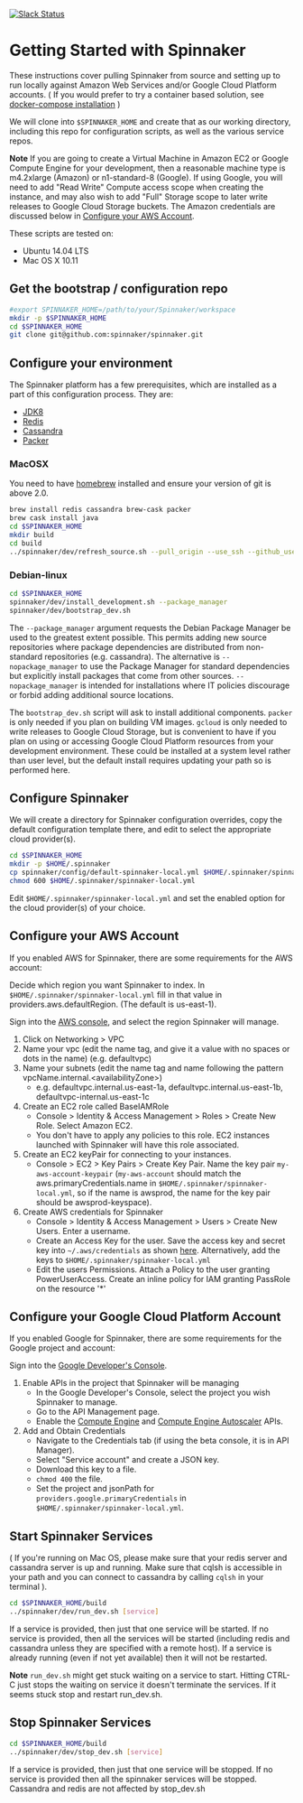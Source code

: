 [![Slack Status](http://join-spinnaker.heroku.com/badge.svg)](http://join-spinnaker.heroku.com)

# Getting Started with Spinnaker

These instructions cover pulling Spinnaker from source and setting up to run locally against Amazon Web Services and/or Google Cloud Platform accounts. ( If you would prefer to try a container based solution, see [docker-compose installation](https://github.com/spinnaker/spinnaker/tree/master/experimental/docker-compose) )

We will clone into `$SPINNAKER_HOME` and create that as our working directory, including this repo for configuration scripts, as well as the various
service repos.

**Note** If you are going to create a Virtual Machine in Amazon EC2 or
Google Compute Engine for your development, then a reasonable machine
type is m4.2xlarge (Amazon) or n1-standard-8 (Google). If using Google,
you will need to add "Read Write" Compute access scope when creating the
instance, and may also wish to add "Full" Storage scope to later write
releases to Google Cloud Storage buckets. The Amazon credentials are
discussed below in [Configure your AWS Account](#configure-your-aws-account).

These scripts are tested on:
* Ubuntu 14.04 LTS
* Mac OS X 10.11


## Get the bootstrap / configuration repo

````bash
#export SPINNAKER_HOME=/path/to/your/Spinnaker/workspace
mkdir -p $SPINNAKER_HOME
cd $SPINNAKER_HOME
git clone git@github.com:spinnaker/spinnaker.git
````

## Configure your environment

The Spinnaker platform has a few prerequisites, which are installed as a part of this configuration process. They are: 

 * [JDK8](https://www.oracle.com/java/index.html)
 * [Redis](http://redis.io/)
 * [Cassandra](http://cassandra.apache.org/)
 * [Packer](https://www.packer.io/)

### MacOSX

You need to have [homebrew](http://brew.sh/) installed and ensure your version of git is above 2.0.

````bash
brew install redis cassandra brew-cask packer
brew cask install java
cd $SPINNAKER_HOME
mkdir build
cd build
../spinnaker/dev/refresh_source.sh --pull_origin --use_ssh --github_user default
````

### Debian-linux

````bash
cd $SPINNAKER_HOME
spinnaker/dev/install_development.sh --package_manager
spinnaker/dev/bootstrap_dev.sh
````

The `--package_manager` argument requests the Debian Package Manager be used
to the greatest extent possible. This permits adding new source repositories
where package dependencies are distributed from non-standard repositories
(e.g. cassandra). The alternative is `--nopackage_manager` to use the
Package Manager for standard dependencies but explicitly install packages
that come from other sources. `--nopackage_manager` is intended for
installations where IT policies discourage or forbid adding additional
source locations.


The `bootstrap_dev.sh` script will ask to install additional components.
`packer` is only needed if you plan on building VM images. `gcloud`
is only needed to write releases to Google Cloud Storage, but is convenient
to have if you plan on using or accessing Google Cloud Platform resources
from your development environment. These could be installed at a system level
rather than user level, but the default install requires updating your path
so is performed here.

## Configure Spinnaker

We will create a directory for Spinnaker configuration overrides, copy the default configuration template there, and edit to select
the appropriate cloud provider(s).

````bash
cd $SPINNAKER_HOME
mkdir -p $HOME/.spinnaker
cp spinnaker/config/default-spinnaker-local.yml $HOME/.spinnaker/spinnaker-local.yml
chmod 600 $HOME/.spinnaker/spinnaker-local.yml
````

Edit `$HOME/.spinnaker/spinnaker-local.yml` and set the enabled option for the cloud provider(s) of your choice.

## Configure your AWS Account

If you enabled AWS for Spinnaker, there are some requirements for the AWS account:

Decide which region you want Spinnaker to index. In `$HOME/.spinnaker/spinnaker-local.yml` fill in that value in providers.aws.defaultRegion. (The default is us-east-1).

Sign into the [AWS console](https://console.aws.amazon.com/), and select the region Spinnaker will manage.

1. Click on Networking > VPC
2. Name your vpc (edit the name tag, and give it a value with no spaces or dots in the name) (e.g. defaultvpc)
3. Name your subnets (edit the name tag and name following the pattern vpcName.internal.\<availabilityZone>)
    - e.g. defaultvpc.internal.us-east-1a, defaultvpc.internal.us-east-1b, defaultvpc-internal.us-east-1c
4. Create an EC2 role called BaseIAMRole
    - Console > Identity & Access Management > Roles > Create New Role. Select Amazon EC2.
    - You don't have to apply any policies to this role. EC2 instances launched with Spinnaker will have this role associated.
5. Create an EC2 keyPair for connecting to your instances.
    - Console > EC2 > Key Pairs > Create Key Pair. Name the key pair `my-aws-account-keypair` (`my-aws-account` should match the aws.primaryCredentials.name in `$HOME/.spinnaker/spinnaker-local.yml`, so if the name is awsprod, the name for the key pair should be awsprod-keyspace).
6. Create AWS credentials for Spinnaker
    - Console > Identity & Access Management > Users > Create New Users. Enter a username.
    - Create an Access Key for the user. Save the access key and secret key into `~/.aws/credentials` as shown [here](http://docs.aws.amazon.com/cli/latest/userguide/cli-chap-getting-started.html#cli-config-files). Alternatively, add the keys to `$HOME/.spinnaker/spinnaker-local.yml`
    - Edit the users Permissions. Attach a Policy to the user granting PowerUserAccess. Create an inline policy for IAM granting PassRole on the resource '*'

## Configure your Google Cloud Platform Account

If you enabled Google for Spinnaker, there are some requirements for the Google
project and account:

Sign into the [Google Developer's Console](https://console.developers.google.com).

1. Enable APIs in the project that Spinnaker will be managing
   - In the Google Developer's Console, select the project you wish Spinnaker
     to manage.
   - Go to the API Management page.
   - Enable the [Compute Engine](https://console.developers.google.com/apis/api/compute_component/overview?project=_) and [Compute Engine Autoscaler](https://console.developers.google.com/apis/api/autoscaler/overview?project=_) APIs.
2. Add and Obtain Credentials
   - Navigate to the Credentials tab (if using the beta console, it is in API Manager).
   - Select "Service account" and create a JSON key.
   - Download this key to a file.
   - `chmod 400` the file.
   - Set the project and jsonPath for `providers.google.primaryCredentials`
     in `$HOME/.spinnaker/spinnaker-local.yml`.


## Start Spinnaker Services

( If you're running on Mac OS, please make sure that your redis server and cassandra server is up and running. Make sure that cqlsh is accessible in your path and you can connect to cassandra by calling `cqlsh` in your terminal ).

````bash
cd $SPINNAKER_HOME/build
../spinnaker/dev/run_dev.sh [service]
````

If a service is provided, then just that one service will be started.
If no service is provided, then all the services will be started
(including redis and cassandra unless they are specified with a remote host).
If a service is already running (even if not yet available) then it will
not be restarted.

**Note** `run_dev.sh` might get stuck waiting on a service to start. Hitting CTRL-C just stops the waiting on service it doesn't terminate the services. If it seems stuck
stop and restart run_dev.sh.

## Stop Spinnaker Services
````bash
cd $SPINNAKER_HOME/build
../spinnaker/dev/stop_dev.sh [service]
````

If a service is provided, then just that one service will be stopped.
If no service is provided then all the spinnaker services will be stopped.
Cassandra and redis are not affected by stop_dev.sh



